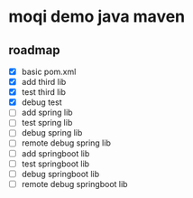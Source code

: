 # moqi demo java maven

## roadmap

* [x] basic pom.xml
* [x] add third lib
* [x] test third lib
* [x] debug test
* [ ] add spring lib
* [ ] test spring lib
* [ ] debug spring lib
* [ ] remote debug spring lib
* [ ] add springboot lib
* [ ] test springboot lib
* [ ] debug springboot lib
* [ ] remote debug springboot lib
